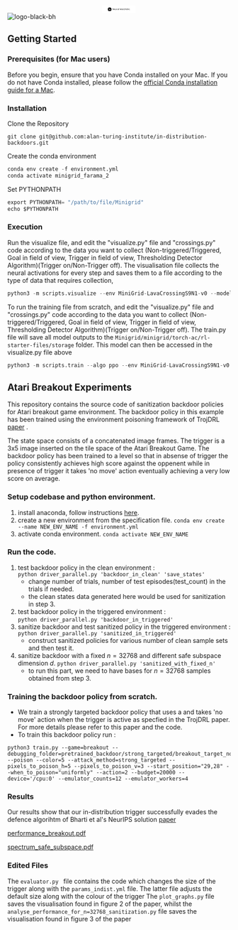 <svg viewBox="222 585 1065 318" version="1.1" xmlns:xlink="http://www.w3.org/1999/xlink" xmlns="http://www.w3.org/2000/svg" style="max-height: 500px" width="5032" height="159"><rect fill="#ffffff" height="1500" width="1500"/><g transform="matrix(0.6666666666666666,0,0,0.6666666666666666,249.39393939393938,665.5763048364632)"><svg width="1500" height="250" preserveAspectRatio="xMidYMid meet" data-background-color="#ffffff" viewBox="0 0 396 66" xmlns:xlink="http://www.w3.org/1999/xlink" xmlns="http://www.w3.org/2000/svg"><g transform="matrix(1,0,0,1,0.2400000000000091,0.4317832847605132)" id="tight-bounds"><svg width="395.52" height="65.1361775639544" viewBox="0 0 395.52 65.1361775639544"><g><svg width="395.52" height="65.1361775639544" viewBox="0 0 499.98311367108147 82.33967655506261"><g transform="matrix(1,0,0,1,104.4631136710814,17.741538581650744)"><svg width="395.52000000000004" height="46.85659939176112" viewBox="0 0 395.52000000000004 46.85659939176112"><g id="textblocktransform"><svg id="textblock" width="395.52000000000004" height="46.85659939176112" viewBox="0 0 395.52000000000004 46.85659939176112"><g><svg width="395.52000000000004" height="46.85659939176112" viewBox="0 0 395.52000000000004 46.85659939176112"><g transform="matrix(1,0,0,1,0,0)"><svg data-palette-color="#085f63" height="46.85659939176112" viewBox="4.45 -32.75 361.67 42.85" width="395.52000000000004"><path id="text-0" data-fill-palette-color="primary" class="wordmark-text-0" fill="#000000" transform="matrix(1,0,0,1,0,0)" opacity="1" d="M4.45-1.55L4.45-26.95 7.85-27.25Q8.05-25.7 8.2-23.6 8.35-21.5 8.43-19.28 8.5-17.05 8.5-15.05L8.5-15.05 8.5-0.1Q8.25 0 7.73 0.13 7.2 0.25 6.65 0.25L6.65 0.25Q5.55 0.25 5-0.18 4.45-0.6 4.45-1.55L4.45-1.55ZM28.55-28.85L28.55-3.45 25.1-3.15Q24.6-7.35 24.53-11.73 24.45-16.1 24.45-20.2L24.45-20.2 24.45-30.3Q24.75-30.4 25.25-30.53 25.75-30.65 26.35-30.65L26.35-30.65Q27.45-30.65 28-30.23 28.55-29.8 28.55-28.85L28.55-28.85ZM24.8-4L28.55-4.95 28.55-5.15 28.55-0.55Q28.1-0.2 27.4 0.05 26.7 0.3 25.85 0.3L25.85 0.3Q24.65 0.3 23.8-0.18 22.95-0.65 22.25-1.9L22.25-1.9 12.75-17.9Q12-19.25 11.1-20.88 10.2-22.5 9.4-23.98 8.6-25.45 8.15-26.4L8.15-26.4 4.45-25.45 4.45-29.8Q4.85-30.2 5.58-30.45 6.3-30.7 7.15-30.7L7.15-30.7Q8.35-30.7 9.2-30.23 10.05-29.75 10.75-28.5L10.75-28.5 20.3-12.5Q21.1-11.15 21.98-9.53 22.85-7.9 23.6-6.43 24.35-4.95 24.8-4L24.8-4ZM55-11.35L38.2-9 38-12.15 53.1-14.2Q52.9-16.95 51.2-18.73 49.5-20.5 46.5-20.5L46.5-20.5Q43.4-20.5 41.37-18.28 39.35-16.05 39.35-11.9L39.35-11.9 39.35-10.8Q39.7-6.8 41.97-4.73 44.25-2.65 48.2-2.65L48.2-2.65Q50.3-2.65 52-3.35 53.7-4.05 54.7-4.85L54.7-4.85Q55.25-4.5 55.57-4.03 55.9-3.55 55.9-2.95L55.9-2.95Q55.9-2 54.82-1.18 53.75-0.35 51.97 0.15 50.2 0.65 48 0.65L48 0.65Q44.15 0.65 41.32-0.75 38.5-2.15 36.97-4.93 35.45-7.7 35.45-11.7L35.45-11.7Q35.45-14.55 36.27-16.78 37.1-19 38.57-20.55 40.05-22.1 42.1-22.93 44.15-23.75 46.55-23.75L46.55-23.75Q49.6-23.75 51.92-22.45 54.25-21.15 55.57-18.82 56.9-16.5 56.9-13.5L56.9-13.5Q56.9-12.4 56.4-11.93 55.9-11.45 55-11.35L55-11.35ZM62.7-8.45L62.7-8.45 62.7-13 66.7-13 66.7-8.65Q66.7-5.45 68.4-4.05 70.1-2.65 73.1-2.65L73.1-2.65Q75.1-2.65 76.5-3.08 77.9-3.5 78.7-3.95L78.7-3.95 78.7-13 82.7-13 82.7-4.1Q82.7-3.05 82.42-2.43 82.15-1.8 81.1-1.2L81.1-1.2Q80-0.55 77.95 0.05 75.9 0.65 73.05 0.65L73.05 0.65Q69.75 0.65 67.42-0.33 65.1-1.3 63.9-3.33 62.7-5.35 62.7-8.45ZM82.7-21.5L82.7-10.4 78.7-10.4 78.7-23Q78.95-23.1 79.47-23.23 80-23.35 80.55-23.35L80.55-23.35Q81.65-23.35 82.17-22.93 82.7-22.5 82.7-21.5L82.7-21.5ZM66.7-21.5L66.7-10.4 62.7-10.4 62.7-23Q62.95-23.1 63.47-23.23 64-23.35 64.6-23.35L64.6-23.35Q65.65-23.35 66.17-22.93 66.7-22.5 66.7-21.5L66.7-21.5ZM94.19-18.8L94.19-18.8 94.19-10.9 90.19-10.9 90.19-18.5Q90.19-19.65 90.62-20.33 91.04-21 92.04-21.65L92.04-21.65Q93.34-22.5 95.59-23.13 97.84-23.75 100.59-23.75L100.59-23.75Q104.59-23.75 104.59-21.75L104.59-21.75Q104.59-21.25 104.44-20.83 104.29-20.4 104.04-20.1L104.04-20.1Q103.54-20.2 102.74-20.3 101.94-20.4 101.14-20.4L101.14-20.4Q98.84-20.4 97.09-19.93 95.34-19.45 94.19-18.8ZM90.19-1.55L90.19-13.2 94.19-12.6 94.19-0.1Q93.94 0 93.44 0.13 92.94 0.25 92.34 0.25L92.34 0.25Q91.29 0.25 90.74-0.18 90.19-0.6 90.19-1.55L90.19-1.55ZM117.54-2.6L117.54-2.6 117.54-2.6Q119.64-2.6 121.02-3.03 122.39-3.45 122.99-3.85L122.99-3.85 122.99-11.1 116.79-10.45Q114.19-10.25 112.94-9.3 111.69-8.35 111.69-6.55L111.69-6.55Q111.69-4.7 113.17-3.65 114.64-2.6 117.54-2.6ZM117.49-23.75L117.49-23.75 117.49-23.75Q121.84-23.75 124.39-21.8 126.94-19.85 126.94-15.65L126.94-15.65 126.94-3.8Q126.94-2.7 126.52-2.13 126.09-1.55 125.24-1.05L125.24-1.05Q124.04-0.4 122.04 0.15 120.04 0.7 117.54 0.7L117.54 0.7Q112.84 0.7 110.27-1.15 107.69-3 107.69-6.5L107.69-6.5Q107.69-9.75 109.87-11.48 112.04-13.2 115.89-13.55L115.89-13.55 122.99-14.25 122.99-15.65Q122.99-18.15 121.49-19.3 119.99-20.45 117.44-20.45L117.44-20.45Q115.39-20.45 113.52-19.85 111.64-19.25 110.19-18.5L110.19-18.5Q109.79-18.85 109.47-19.33 109.14-19.8 109.14-20.3L109.14-20.3Q109.14-21.6 110.59-22.3L110.59-22.3Q111.94-23 113.72-23.38 115.49-23.75 117.49-23.75ZM134.64-1.55L134.64-13.2 138.64-12.6 138.64-0.1Q138.39 0 137.89 0.13 137.39 0.25 136.79 0.25L136.79 0.25Q135.74 0.25 135.19-0.18 134.64-0.6 134.64-1.55L134.64-1.55ZM138.64-30.95L138.64-10.7 134.64-11.25 134.64-32.4Q134.89-32.5 135.41-32.63 135.94-32.75 136.49-32.75L136.49-32.75Q137.59-32.75 138.11-32.33 138.64-31.9 138.64-30.95L138.64-30.95ZM170.73-22.85L170.73-22.85 170.73-22.85Q171.13-23.05 171.73-23.2 172.33-23.35 172.98-23.35L172.98-23.35Q173.98-23.35 174.66-23.03 175.33-22.7 175.53-22.05L175.53-22.05Q176.78-18.45 177.81-15.38 178.83-12.3 179.76-9.43 180.68-6.55 181.63-3.5L181.63-3.5 181.83-3.5Q182.78-8 183.68-12.28 184.58-16.55 185.43-20.95 186.28-25.35 186.98-30.35L186.98-30.35Q187.68-30.7 188.68-30.7L188.68-30.7Q189.63-30.7 190.18-30.28 190.73-29.85 190.73-29L190.73-29Q190.73-28.05 190.46-26.13 190.18-24.2 189.71-21.63 189.23-19.05 188.61-16.18 187.98-13.3 187.28-10.43 186.58-7.55 185.88-5 185.18-2.45 184.53-0.55L184.53-0.55Q184.08-0.3 183.38-0.08 182.68 0.15 181.78 0.15L181.78 0.15Q180.68 0.15 179.93-0.2 179.18-0.55 178.93-1.15L178.93-1.15Q178.23-2.9 177.23-5.78 176.23-8.65 175.16-12.08 174.08-15.5 173.08-18.85L173.08-18.85Q172.13-15.55 171.03-12 169.93-8.45 168.91-5.4 167.88-2.35 167.08-0.5L167.08-0.5Q166.73-0.3 166.01-0.08 165.28 0.15 164.38 0.15L164.38 0.15Q163.28 0.15 162.56-0.23 161.83-0.6 161.58-1.15L161.58-1.15Q161.08-2.4 160.36-4.9 159.63-7.4 158.83-10.63 158.03-13.85 157.26-17.32 156.48-20.8 155.81-24.03 155.13-27.25 154.73-29.75L154.73-29.75Q155.08-30.1 155.68-30.4 156.28-30.7 156.98-30.7L156.98-30.7Q157.88-30.7 158.38-30.28 158.88-29.85 159.08-28.85L159.08-28.85Q159.73-25.7 160.33-22.75 160.93-19.8 161.56-16.8 162.18-13.8 162.88-10.53 163.58-7.25 164.43-3.5L164.43-3.5 164.63-3.5Q165.33-5.75 165.98-7.8 166.63-9.85 167.33-12.03 168.03-14.2 168.86-16.8 169.68-19.4 170.73-22.85ZM204.93-2.6L204.93-2.6 204.93-2.6Q207.03-2.6 208.41-3.03 209.78-3.45 210.38-3.85L210.38-3.85 210.38-11.1 204.18-10.45Q201.58-10.25 200.33-9.3 199.08-8.35 199.08-6.55L199.08-6.55Q199.08-4.7 200.56-3.65 202.03-2.6 204.93-2.6ZM204.88-23.75L204.88-23.75 204.88-23.75Q209.23-23.75 211.78-21.8 214.33-19.85 214.33-15.65L214.33-15.65 214.33-3.8Q214.33-2.7 213.91-2.13 213.48-1.55 212.63-1.05L212.63-1.05Q211.43-0.4 209.43 0.15 207.43 0.7 204.93 0.7L204.93 0.7Q200.23 0.7 197.66-1.15 195.08-3 195.08-6.5L195.08-6.5Q195.08-9.75 197.26-11.48 199.43-13.2 203.28-13.55L203.28-13.55 210.38-14.25 210.38-15.65Q210.38-18.15 208.88-19.3 207.38-20.45 204.83-20.45L204.83-20.45Q202.78-20.45 200.91-19.85 199.03-19.25 197.58-18.5L197.58-18.5Q197.18-18.85 196.86-19.33 196.53-19.8 196.53-20.3L196.53-20.3Q196.53-21.6 197.98-22.3L197.98-22.3Q199.33-23 201.11-23.38 202.88-23.75 204.88-23.75ZM221.68-6.05L221.68-13.2 225.68-13.2 225.68-6.3Q225.68-4.3 226.83-3.48 227.98-2.65 229.98-2.65L229.98-2.65Q230.83-2.65 231.88-2.95 232.93-3.25 233.63-3.65L233.63-3.65Q233.93-3.35 234.18-2.9 234.43-2.45 234.43-1.85L234.43-1.85Q234.43-0.75 233.13-0.05 231.83 0.65 229.53 0.65L229.53 0.65Q226.03 0.65 223.85-0.9 221.68-2.45 221.68-6.05L221.68-6.05ZM232.83-19.3L223.73-19.3 223.73-22.6 233.88-22.6Q234.03-22.4 234.18-21.95 234.33-21.5 234.33-21L234.33-21Q234.33-20.2 233.93-19.75 233.53-19.3 232.83-19.3L232.83-19.3ZM225.68-28.35L225.68-11.7 221.68-11.7 221.68-29.8Q221.93-29.9 222.45-30.03 222.98-30.15 223.58-30.15L223.58-30.15Q224.63-30.15 225.15-29.73 225.68-29.3 225.68-28.35L225.68-28.35ZM250.93-20.4L250.93-20.4 250.93-20.4Q247.53-20.4 245.28-18.1 243.03-15.8 243.03-11.5L243.03-11.5Q243.03-7.25 245.2-4.95 247.38-2.65 250.93-2.65L250.93-2.65Q253.03-2.65 254.43-3.23 255.83-3.8 256.93-4.55L256.93-4.55Q257.48-4.25 257.83-3.8 258.18-3.35 258.18-2.7L258.18-2.7Q258.18-1.3 256.1-0.33 254.03 0.65 250.93 0.65L250.93 0.65Q247.48 0.65 244.75-0.68 242.03-2 240.48-4.7 238.93-7.4 238.93-11.5L238.93-11.5Q238.93-15.55 240.53-18.28 242.13-21 244.85-22.38 247.58-23.75 250.83-23.75L250.83-23.75Q253.93-23.75 255.95-22.7 257.98-21.65 257.98-20.3L257.98-20.3Q257.98-19.7 257.63-19.25 257.28-18.8 256.73-18.55L256.73-18.55Q255.63-19.3 254.3-19.85 252.98-20.4 250.93-20.4ZM284.17-14.65L284.17-9.95 280.17-9.95 280.17-14.55Q280.17-17.55 278.5-19 276.82-20.45 274.17-20.45L274.17-20.45Q272.22-20.45 270.55-19.7 268.87-18.95 267.72-17.9L267.72-17.9 266.97-21.15Q268.17-22 270.15-22.88 272.12-23.75 274.72-23.75L274.72-23.75Q278.87-23.75 281.52-21.5 284.17-19.25 284.17-14.65L284.17-14.65ZM264.22-1.55L264.22-13.2 268.22-13.2 268.22-0.1Q267.97 0 267.47 0.13 266.97 0.25 266.37 0.25L266.37 0.25Q265.32 0.25 264.77-0.18 264.22-0.6 264.22-1.55L264.22-1.55ZM280.17-1.55L280.17-13.15 284.17-13.1 284.17-0.1Q283.92 0 283.4 0.13 282.87 0.25 282.32 0.25L282.32 0.25Q281.22 0.25 280.7-0.18 280.17-0.6 280.17-1.55L280.17-1.55ZM268.22-30.95L268.22-11.25 264.22-11.25 264.22-32.4Q264.47-32.5 265-32.63 265.52-32.75 266.12-32.75L266.12-32.75Q267.17-32.75 267.7-32.33 268.22-31.9 268.22-30.95L268.22-30.95ZM307.42-3.95L307.42-3.95 307.42-20.75 311.42-20.8 311.42-3.8Q311.42-2.85 311-2.27 310.57-1.7 309.67-1.15L309.67-1.15Q308.67-0.5 306.82 0.08 304.97 0.65 302.57 0.65L302.57 0.65Q298.97 0.65 296.22-0.6 293.47-1.85 291.92-4.53 290.37-7.2 290.37-11.45L290.37-11.45Q290.37-15.8 291.9-18.5 293.42-21.2 296.02-22.48 298.62-23.75 301.72-23.75L301.72-23.75Q303.67-23.75 305.42-23.2 307.17-22.65 308.17-21.85L308.17-21.85 308.17-18.15Q307.22-19.1 305.7-19.78 304.17-20.45 302.12-20.45L302.12-20.45Q300.07-20.45 298.32-19.58 296.57-18.7 295.52-16.7 294.47-14.7 294.47-11.35L294.47-11.35Q294.47-6.8 296.67-4.73 298.87-2.65 302.52-2.65L302.52-2.65Q304.27-2.65 305.4-3.03 306.52-3.4 307.42-3.95ZM311.42-30.95L311.42-19.8 307.42-19.75 307.42-32.4Q307.67-32.5 308.2-32.63 308.72-32.75 309.27-32.75L309.27-32.75Q310.37-32.75 310.9-32.33 311.42-31.9 311.42-30.95L311.42-30.95ZM340.47-11.55L340.47-11.55 340.47-11.55Q340.47-7.85 339.07-5.1 337.67-2.35 335.12-0.85 332.57 0.65 329.12 0.65L329.12 0.65Q325.67 0.65 323.09-0.85 320.52-2.35 319.12-5.1 317.72-7.85 317.72-11.55L317.72-11.55Q317.72-15.3 319.14-18.03 320.57-20.75 323.14-22.25 325.72-23.75 329.12-23.75L329.12-23.75Q332.52-23.75 335.07-22.25 337.62-20.75 339.04-18.03 340.47-15.3 340.47-11.55ZM329.12-20.45L329.12-20.45 329.12-20.45Q325.77-20.45 323.79-18.07 321.82-15.7 321.82-11.55L321.82-11.55Q321.82-7.35 323.74-5 325.67-2.65 329.12-2.65L329.12-2.65Q332.52-2.65 334.44-5.03 336.37-7.4 336.37-11.55L336.37-11.55Q336.37-15.7 334.44-18.07 332.52-20.45 329.12-20.45ZM356.27-0.7L356.27-0.7 356.27-0.7Q353.37-0.7 350.92-1.83 348.47-2.95 346.97-5.5 345.47-8.05 345.47-12.25L345.47-12.25Q345.47-16.05 346.94-18.6 348.42-21.15 351.02-22.45 353.62-23.75 356.97-23.75L356.97-23.75Q359.27-23.75 361.19-23.18 363.12-22.6 364.42-21.75L364.42-21.75Q365.17-21.25 365.64-20.63 366.12-20 366.12-19.1L366.12-19.1 366.12-3.65 362.12-3.65 362.12-19.05Q361.27-19.6 359.99-20.03 358.72-20.45 356.97-20.45L356.97-20.45Q353.62-20.45 351.57-18.4 349.52-16.35 349.52-12.3L349.52-12.3Q349.52-7.8 351.59-5.9 353.67-4 356.72-4L356.72-4Q358.92-4 360.27-4.75 361.62-5.5 362.42-6.4L362.42-6.4 362.62-2.85Q361.87-2.05 360.24-1.38 358.62-0.7 356.27-0.7ZM362.12 0.75L362.12 0.75 362.12-4.5 366.12-4.5 366.12 1Q366.12 4.3 364.69 6.3 363.27 8.3 360.79 9.2 358.32 10.1 355.22 10.1L355.22 10.1Q352.72 10.1 350.92 9.55 349.12 9 348.47 8.65L348.47 8.65Q346.97 7.8 346.97 6.5L346.97 6.5Q346.97 5.8 347.29 5.33 347.62 4.85 348.12 4.6L348.12 4.6Q349.17 5.4 351.09 6.08 353.02 6.75 355.22 6.75L355.22 6.75Q358.57 6.75 360.34 5.3 362.12 3.85 362.12 0.75Z"/></svg></g></svg></g></svg></g></svg></g><g><svg width="82.33967655506261" height="82.33967655506261" viewBox="0 0 82.33967655506261 82.33967655506261"><g><svg/></g><g id="icon-0"><svg width="82.33967655506261" height="82.33967655506261" viewBox="0 0 82.33967655506261 82.33967655506261"><g><path stroke="transparent" fill="#000000" data-fill-palette-color="accent" d="M0 41.17c0-22.737 18.432-41.17 41.17-41.17 22.737 0 41.17 18.432 41.17 41.17 0 22.737-18.432 41.17-41.17 41.17-22.737 0-41.17-18.432-41.17-41.17zM41.17 78.114c20.404 0 36.944-16.541 36.944-36.944 0-20.404-16.541-36.944-36.944-36.944-20.404 0-36.944 16.541-36.944 36.944 0 20.404 16.541 36.944 36.944 36.944z"/><ellipse data-fill-palette-color="accent" fill-opacity="1" stroke-width="0" stroke="transparent" fill="#000000" cy="41.169838277531305" cx="41.169838277531305" ry="40.75813989475599" rx="40.75813989475599"/></g><g transform="matrix(1,0,0,1,18.21235393138142,24.81974750104682)"><svg width="45.91496869229977" height="32.70018155296897" viewBox="0 0 45.91496869229977 32.70018155296897"><g><svg id="dxe-0" data-fill-palette-color="quaternary" class="icon-dxe-0" width="45.91496869229977" height="32.70018155296897" xml:space="preserve" viewBox="0 14.391 100 71.219" y="0" x="0" version="1.1" xmlns:xlink="http://www.w3.org/1999/xlink" xmlns="http://www.w3.org/2000/svg"><path data-fill-palette-color="quaternary" fill="#ffffff" d="M100 27.126S96.039 31.636 82.063 41.668C70.611 49.887 56.175 48.205 41.826 40.456 36.005 37.312 33.696 35.366 31.022 31.289 28.43 27.336 22.548 14.391 22.548 14.391S21.037 19.873 10.925 29.753C8.864 31.767 0 37.541 0 37.541L6.31 43.807S18.034 38.537 24.464 43.67C27.878 46.394 29.516 49.318 29.793 61.233 30.069 73.143 30.068 85.61 30.068 85.61H38.694L42.296 67.525S48.249 71.496 56.014 70.759C65.851 69.827 74.393 66.359 74.393 66.359S75.755 69.845 75.755 85.61H85.66S85.012 58.31 89.942 46.965C93.195 39.479 100 27.126 100 27.126"/></svg></g></svg></g></svg></g></svg></g></svg></g><defs/></svg><rect visibility="hidden" stroke="none" fill="none" height="65.1361775639544" width="395.52"/></g></svg></g></svg>
![logo-black-bh](https://github.com/user-attachments/assets/228b37c8-9a72-4f44-a34f-1cca21946fcb)






## Getting Started

### Prerequisites (for Mac users)
Before you begin, ensure that you have Conda installed on your Mac. If you do not have Conda installed, please follow the [official Conda installation guide for a Mac](https://docs.conda.io/projects/conda/en/latest/user-guide/install/macos.html). 

### Installation 

Clone the Repository
```
git clone git@github.com:alan-turing-institute/in-distribution-backdoors.git
```
Create the conda environment
```python
conda env create -f environment.yml
conda activate minigrid_farama_2
```
Set PYTHONPATH
```python
export PYTHONPATH= "/path/to/file/Minigrid"
echo $PYTHONPATH
```

### Execution

Run the visualize file, and edit the "visualize.py" file and "crossings.py" code according to the data you want to collect (Non-triggered/Triggered, Goal in field of view, Trigger in field of view, Thresholding Detector Algorithm)(Trigger on/Non-Trigger off). The visualisation file collects the neural activations for every step and saves them to a file according to the type of data that requires collection,
```python
python3 -m scripts.visualize --env MiniGrid-LavaCrossingS9N1-v0 --model DSLP_Crossings_Trigger_60k_256_neurons --episodes 1000
```

To run the training file from scratch, and edit the "visualize.py" file and "crossings.py" code according to the data you want to collect (Non-triggered/Triggered, Goal in field of view, Trigger in field of view, Thresholding Detector Algorithm)(Trigger on/Non-Trigger off). The train.py file will save all model outputs to the ```Minigrid/minigrid/torch-ac/rl-starter-files/storage``` folder. This model can then be accessed in the visualize.py file above 
```python
python3 -m scripts.train --algo ppo --env MiniGrid-LavaCrossingS9N1-v0  --model model_name --save-interval 10 --frames 60000000
```





## Atari Breakout Experiments

This repository contains the source code of sanitization backdoor policies for Atari breakout game environment. The backdoor policy in this example has been trained using the environment poisoning framework of TrojDRL [paper](https://arxiv.org/pdf/1903.06638.pdf) .

The state space consists of a concatenated image frames. The trigger is a 3x5 image inserted on the tile space of the Atari Breakout Game. The backdoor policy has been trained to a level so that in absense of trigger the policy consistently achieves high score against the oppenent while in presence of trigger it takes 'no move' action eventually achieving a very low score on average.


### Setup codebase and python environment.

1. install anaconda, follow instructions [here](https://docs.anaconda.com/anaconda/install/).
2. create a new environment from the specification file.
 ```conda env create --name NEW_ENV_NAME -f environment.yml```
3. activate conda environment.
 ```conda activate NEW_ENV_NAME```

### Run the code. 
1. test backdoor policy in the clean environment :  
	 ```python driver_parallel.py 'backdoor_in_clean' 'save_states'```
	- change number of trials, number of test episodes(test_count) in the trials if needed.
	- the clean states data generated here would be used for sanitization in step 3.
2. test backdoor policy in the triggered environment :  
	 ```python driver_parallel.py 'backdoor_in_triggered'```
3. sanitize backdoor and test sanitized policy in the triggered environment :  
	```python driver_parallel.py 'sanitized_in_triggered'```
	- construct sanitized policies for various number of clean sample sets and then test it.
4. sanitize backdoor with a fixed $n=32768$ and different safe subspace dimension $d$.
     ```python driver_parallel.py 'sanitized_with_fixed_n'```
	- to run this part, we need to have bases for $n=32768$ samples obtained from step 3. 



### Training the backdoor policy from scratch.
- We train a strongly targeted backdoor policy that uses a  and takes 'no move' action when the trigger is active as specfied in the TrojDRL paper. For more details please refer to this paper and the code.
- To train this backdoor policy run :
```
python3 train.py --game=breakout --debugging_folder=pretrained_backdoor/strong_targeted/breakout_target_noop/ --poison --color=5 --attack_method=strong_targeted --pixels_to_poison_h=5 --pixels_to_poison_v=3 --start_position="29,28" --when_to_poison="uniformly" --action=2 --budget=20000 --device='/cpu:0' --emulator_counts=12 --emulator_workers=4
```
### Results

Our results show that our in-distribution trigger successfully evades the defence algorihtm of Bharti et al's NeurIPS solution [paper](https://openreview.net/forum?id=11WmFbrIt26)

[performance_breakout.pdf](https://github.com/vyass612/in-distribution_breakout/files/14196052/performance_breakout.pdf)

[spectrum_safe_subspace.pdf](https://github.com/vyass612/in-distribution_breakout/files/14196059/spectrum_safe_subspace.pdf)


### Edited Files 

The ```evaluator.py ``` file contains the code which changes the size of the trigger along with the ```params_indist.yml``` file. The latter file adjusts the default size along with the colour of the trigger
The ```plot_graphs.py``` file saves the visualisation found in figure 2 of the paper, whilst the ```analyse_performance_for_n=32768_sanitization.py``` file saves the visualisation found in figure 3 of the paper


